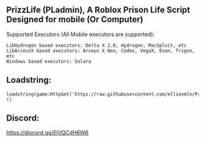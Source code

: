 ## PrizzLife (PLadmin), A Roblox Prison Life Script Designed for mobile (Or Computer)

Supported Executors (All Mobile executors are supported):
```
LibHydrogen based executors: Delta X 2.0, Hydrogen, MacSploit, etc
LibArceusX based executors: Arceus X Neo, Codex, VegaX, Evon, Trigon, etc
Windows based executors: Solara
```

## Loadstring:
```
loadstring(game:HttpGet('https://raw.githubusercontent.com/elliexmln/PrizzLife/main/pladmin.lua'))()
```

## Discord:
https://discord.gg/EjVQCdH6W6
